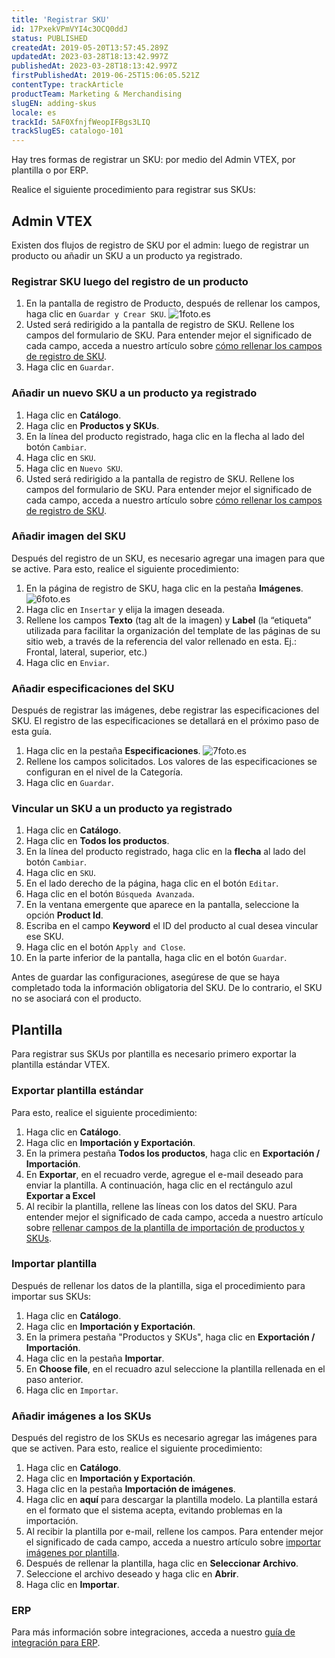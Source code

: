 ```yaml
---
title: 'Registrar SKU'
id: 17PxekVPmVYI4c3OCQ0ddJ
status: PUBLISHED
createdAt: 2019-05-20T13:57:45.289Z
updatedAt: 2023-03-28T18:13:42.997Z
publishedAt: 2023-03-28T18:13:42.997Z
firstPublishedAt: 2019-06-25T15:06:05.521Z
contentType: trackArticle
productTeam: Marketing & Merchandising
slugEN: adding-skus
locale: es
trackId: 5AF0XfnjfWeopIFBgs3LIQ
trackSlugES: catalogo-101
---
```


Hay tres formas de registrar un SKU: por medio del Admin VTEX, por plantilla o por ERP.

Realice el siguiente procedimiento para registrar sus SKUs:

## Admin VTEX

Existen dos flujos de registro de SKU por el admin: luego de registrar un producto ou añadir un SKU a un producto ya registrado.

### Registrar SKU luego del registro de un producto

1. En la pantalla de registro de Producto, después de rellenar los campos, haga clic en `Guardar y Crear SKU`.
  ![1foto.es](//images.ctfassets.net/alneenqid6w5/5lYrKBh17OA6yUU5HHdZO7/cd48c8350405235a7526b16c0248083f/1foto.es.png)
2. Usted será redirigido a la pantalla de registro de SKU. Rellene los campos del formulario de SKU. Para entender mejor el significado de cada campo, acceda a nuestro artículo sobre [cómo rellenar los campos de registro de SKU](https://help.vtex.com/es/tutorial/campos-de-registro-de-sku--21DDItuEQc6mseiW8EakcY).
3. Haga clic en `Guardar`.

### Añadir un nuevo SKU a un producto ya registrado

1. Haga clic en **Catálogo**.
2. Haga clic en **Productos y SKUs**.
3. En la línea del producto registrado, haga clic en la flecha al lado del botón `Cambiar`.
4. Haga clic en `SKU`.
5. Haga clic en `Nuevo SKU`.
6. Usted será redirigido a la pantalla de registro de SKU. Rellene los campos del formulario de SKU. Para entender mejor el significado de cada campo, acceda a nuestro artículo sobre [cómo rellenar los campos de registro de SKU](https://help.vtex.com/es/tutorial/campos-de-registro-de-sku--21DDItuEQc6mseiW8EakcY).

### Añadir imagen del SKU

Después del registro de un SKU, es necesario agregar una imagen para que se active. Para esto, realice el siguiente procedimiento:

1. En la página de registro de SKU, haga clic en la pestaña **Imágenes**.
  ![6foto.es](//images.ctfassets.net/alneenqid6w5/5AgORlEQzTGpvxSKSuGUl7/f363abad82ee975e0a0dab1448f47348/6foto.es.png)
2. Haga clic en `Insertar` y elija la imagen deseada.
3. Rellene los campos **Texto** (tag alt de la imagen) y **Label** (la “etiqueta” utilizada para facilitar la organización del template de las páginas de su sitio web, a través de la referencia del valor rellenado en esta. Ej.: Frontal, lateral, superior, etc.)
4. Haga clic en `Enviar`.

### Añadir especificaciones del SKU

Después de registrar las imágenes, debe registrar las especificaciones del SKU. El registro de las especificaciones se detallará en el próximo paso de esta guía. 

1. Haga clic en la pestaña **Especificaciones**.
  ![7foto.es](//images.ctfassets.net/alneenqid6w5/3OdYoTaGUSznx0PsVyrKaX/b89adf4357e466db3d9a9efcb3109b4d/7foto.es.png)
2. Rellene los campos solicitados. Los valores de las especificaciones se configuran en el nivel de la Categoría.
3. Haga clic en `Guardar`.

### Vincular un SKU a un producto ya registrado

1. Haga clic en __Catálogo__.
2. Haga clic en __Todos los productos__.
3. En la línea del producto registrado, haga clic en la __flecha__ al lado del botón `Cambiar`.
4. Haga clic en `SKU`.
5. En el lado derecho de la página, haga clic en el botón `Editar`.
6. Haga clic en el botón `Búsqueda Avanzada`.
7. En la ventana emergente que aparece en la pantalla, seleccione la opción __Product Id__.
8. Escriba en el campo __Keyword__ el ID del producto al cual desea vincular ese SKU.
9. Haga clic en el botón `Apply and Close`.
10. En la parte inferior de la pantalla, haga clic en el botón `Guardar`. 

<div class=“alert alert-danger”>
Antes de guardar las configuraciones, asegúrese de que se haya completado toda la información obligatoria del SKU. De lo contrario, el SKU no se asociará con el producto.
</div>

## Plantilla

Para registrar sus SKUs por plantilla es necesario primero exportar la plantilla estándar VTEX.

### Exportar plantilla estándar

Para esto, realice el siguiente procedimiento:

1. Haga clic en **Catálogo**.
2. Haga clic en **Importación y Exportación**.
3. En la primera pestaña __Todos los productos__, haga clic en **Exportación / Importación**.
4. En __Exportar__, en el recuadro verde, agregue el e-mail deseado para enviar la plantilla. A continuación, haga clic en el rectángulo azul **Exportar a Excel**
5. Al recibir la plantilla, rellene las líneas con los datos del SKU. Para entender mejor el significado de cada campo, acceda a nuestro artículo sobre [rellenar campos de la plantilla de importación de productos y SKUs](https://help.vtex.com/es/tutorial/rellenar-campos-de-la-plantilla-de-importación--4nYhx63Q5yokQWaMguaIgI).

### Importar plantilla

Después de rellenar los datos de la plantilla, siga el procedimiento para importar sus SKUs:

1. Haga clic en **Catálogo**.
2. Haga clic en **Importación y Exportación**.
3. En la primera pestaña "Productos y SKUs", haga clic en **Exportación / Importación**.
4. Haga clic en la pestaña **Importar**.
5. En **Choose file**, en el recuadro azul seleccione la plantilla rellenada en el paso anterior.
6. Haga clic en `Importar`.

### Añadir imágenes a los SKUs

Después del registro de los SKUs es necesario agregar las imágenes para que se activen. Para esto, realice el siguiente procedimiento:

1. Haga clic en **Catálogo**.
2. Haga clic en **Importación y Exportación**.
3. Haga clic en la pestaña **Importación de imágenes**.
4. Haga clic en **aquí** para descargar la plantilla modelo. La plantilla estará en el formato que el sistema acepta, evitando problemas en la importación.
5. Al recibir la plantilla por e-mail, rellene los campos. Para entender mejor el significado de cada campo, acceda a nuestro artículo sobre [importar imágenes por plantilla](https://help.vtex.com/es/tutorial/importando-imagenes-por-plantilla--tutorials_262).
6. Después de rellenar la plantilla, haga clic en **Seleccionar Archivo**.
7. Seleccione el archivo deseado y haga clic en __Abrir__.
8. Haga clic en **Importar**.

### ERP

Para más información sobre integraciones, acceda a nuestro [guía de integración para ERP]( https://developers.vtex.com/docs/erp-integration-guide).
